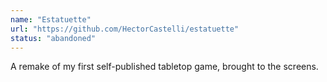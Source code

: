 ```yaml
---
name: "Estatuette"
url: "https://github.com/HectorCastelli/estatuette"
status: "abandoned"
---
```

A remake of my first self-published tabletop game, brought to the screens.